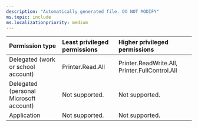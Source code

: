 ```yaml
---
description: "Automatically generated file. DO NOT MODIFY"
ms.topic: include
ms.localizationpriority: medium
---
```


|Permission type|Least privileged permissions|Higher privileged permissions|
|:---|:---|:---|
|Delegated (work or school account)|Printer.Read.All|Printer.ReadWrite.All, Printer.FullControl.All|
|Delegated (personal Microsoft account)|Not supported.|Not supported.|
|Application|Not supported.|Not supported.|

